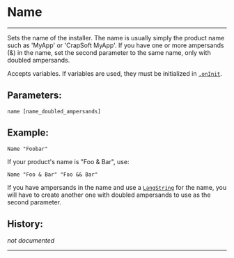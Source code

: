 # Name

---

Sets the name of the installer. The name is usually simply the product name such as 'MyApp' or 'CrapSoft MyApp'. If you have one or more ampersands (&) in the name, set the second parameter to the same name, only with doubled ampersands. 

Accepts variables. If variables are used, they must be initialized in [`.onInit`][1].

## Parameters:

    name [name_doubled_ampersands]

## Example:

	Name "Foobar"

If your product's name is "Foo & Bar", use:

	Name "Foo & Bar" "Foo && Bar"

If you have ampersands in the name and use a [`LangString`][2] for the name, you will have to create another one with doubled ampersands to use as the second parameter.

## History:

*not documented*

---

[1]: ../Functions/.onInit.md
[2]: LangString.md